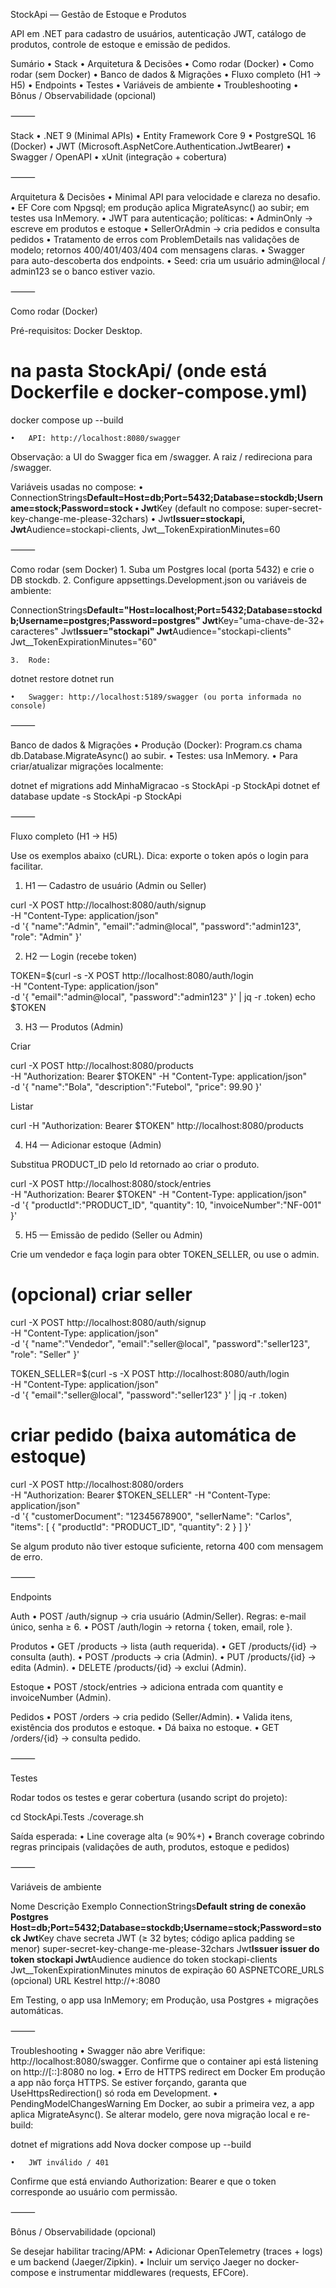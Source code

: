 StockApi — Gestão de Estoque e Produtos

API em .NET para cadastro de usuários, autenticação JWT, catálogo de produtos, controle de estoque e emissão de pedidos.

Sumário
• Stack
• Arquitetura & Decisões
• Como rodar (Docker)
• Como rodar (sem Docker)
• Banco de dados & Migrações
• Fluxo completo (H1 → H5)
• Endpoints
• Testes
• Variáveis de ambiente
• Troubleshooting
• Bônus / Observabilidade (opcional)

⸻

Stack
• .NET 9 (Minimal APIs)
• Entity Framework Core 9
• PostgreSQL 16 (Docker)
• JWT (Microsoft.AspNetCore.Authentication.JwtBearer)
• Swagger / OpenAPI
• xUnit (integração + cobertura)

⸻

Arquitetura & Decisões
• Minimal API para velocidade e clareza no desafio.
• EF Core com Npgsql; em produção aplica MigrateAsync() ao subir; em testes usa InMemory.
• JWT para autenticação; políticas:
• AdminOnly → escreve em produtos e estoque
• SellerOrAdmin → cria pedidos e consulta pedidos
• Tratamento de erros com ProblemDetails nas validações de modelo; retornos 400/401/403/404 com mensagens claras.
• Swagger para auto-descoberta dos endpoints.
• Seed: cria um usuário admin@local / admin123 se o banco estiver vazio.

⸻

Como rodar (Docker)

Pré-requisitos: Docker Desktop.

# na pasta StockApi/ (onde está Dockerfile e docker-compose.yml)

docker compose up --build

    •	API: http://localhost:8080/swagger

Observação: a UI do Swagger fica em /swagger. A raiz / redireciona para /swagger.

Variáveis usadas no compose:
• ConnectionStrings**Default=Host=db;Port=5432;Database=stockdb;Username=stock;Password=stock
• Jwt**Key (default no compose: super-secret-key-change-me-please-32chars)
• Jwt**Issuer=stockapi, Jwt**Audience=stockapi-clients, Jwt\_\_TokenExpirationMinutes=60

⸻

Como rodar (sem Docker) 1. Suba um Postgres local (porta 5432) e crie o DB stockdb. 2. Configure appsettings.Development.json ou variáveis de ambiente:

ConnectionStrings**Default="Host=localhost;Port=5432;Database=stockdb;Username=postgres;Password=postgres"
Jwt**Key="uma-chave-de-32+ caracteres"
Jwt**Issuer="stockapi"
Jwt**Audience="stockapi-clients"
Jwt\_\_TokenExpirationMinutes="60"

    3.	Rode:

dotnet restore
dotnet run

    •	Swagger: http://localhost:5189/swagger (ou porta informada no console)

⸻

Banco de dados & Migrações
• Produção (Docker): Program.cs chama db.Database.MigrateAsync() ao subir.
• Testes: usa InMemory.
• Para criar/atualizar migrações localmente:

dotnet ef migrations add MinhaMigracao -s StockApi -p StockApi
dotnet ef database update -s StockApi -p StockApi

⸻

Fluxo completo (H1 → H5)

Use os exemplos abaixo (cURL).
Dica: exporte o token após o login para facilitar.

1. H1 — Cadastro de usuário (Admin ou Seller)

curl -X POST http://localhost:8080/auth/signup \
 -H "Content-Type: application/json" \
 -d '{ "name":"Admin", "email":"admin@local", "password":"admin123", "role": "Admin" }'

2. H2 — Login (recebe token)

TOKEN=$(curl -s -X POST http://localhost:8080/auth/login \
 -H "Content-Type: application/json" \
 -d '{ "email":"admin@local", "password":"admin123" }' | jq -r .token)
echo $TOKEN

3. H3 — Produtos (Admin)

Criar

curl -X POST http://localhost:8080/products \
 -H "Authorization: Bearer $TOKEN" -H "Content-Type: application/json" \
 -d '{ "name":"Bola", "description":"Futebol", "price": 99.90 }'

Listar

curl -H "Authorization: Bearer $TOKEN" http://localhost:8080/products

4. H4 — Adicionar estoque (Admin)

Substitua PRODUCT_ID pelo Id retornado ao criar o produto.

curl -X POST http://localhost:8080/stock/entries \
 -H "Authorization: Bearer $TOKEN" -H "Content-Type: application/json" \
 -d '{ "productId":"PRODUCT_ID", "quantity": 10, "invoiceNumber":"NF-001" }'

5. H5 — Emissão de pedido (Seller ou Admin)

Crie um vendedor e faça login para obter TOKEN_SELLER, ou use o admin.

# (opcional) criar seller

curl -X POST http://localhost:8080/auth/signup \
 -H "Content-Type: application/json" \
 -d '{ "name":"Vendedor", "email":"seller@local", "password":"seller123", "role": "Seller" }'

TOKEN_SELLER=$(curl -s -X POST http://localhost:8080/auth/login \
 -H "Content-Type: application/json" \
 -d '{ "email":"seller@local", "password":"seller123" }' | jq -r .token)

# criar pedido (baixa automática de estoque)

curl -X POST http://localhost:8080/orders \
 -H "Authorization: Bearer $TOKEN_SELLER" -H "Content-Type: application/json" \
 -d '{
"customerDocument": "12345678900",
"sellerName": "Carlos",
"items": [
{ "productId": "PRODUCT_ID", "quantity": 2 }
]
}'

Se algum produto não tiver estoque suficiente, retorna 400 com mensagem de erro.

⸻

Endpoints

Auth
• POST /auth/signup → cria usuário (Admin/Seller). Regras: e-mail único, senha ≥ 6.
• POST /auth/login → retorna { token, email, role }.

Produtos
• GET /products → lista (auth requerida).
• GET /products/{id} → consulta (auth).
• POST /products → cria (Admin).
• PUT /products/{id} → edita (Admin).
• DELETE /products/{id} → exclui (Admin).

Estoque
• POST /stock/entries → adiciona entrada com quantity e invoiceNumber (Admin).

Pedidos
• POST /orders → cria pedido (Seller/Admin).
• Valida itens, existência dos produtos e estoque.
• Dá baixa no estoque.
• GET /orders/{id} → consulta pedido.

⸻

Testes

Rodar todos os testes e gerar cobertura (usando script do projeto):

cd StockApi.Tests
./coverage.sh

Saída esperada:
• Line coverage alta (≈ 90%+)
• Branch coverage cobrindo regras principais (validações de auth, produtos, estoque e pedidos)

⸻

Variáveis de ambiente

Nome Descrição Exemplo
ConnectionStrings**Default string de conexão Postgres Host=db;Port=5432;Database=stockdb;Username=stock;Password=stock
Jwt**Key chave secreta JWT (≥ 32 bytes; código aplica padding se menor) super-secret-key-change-me-please-32chars
Jwt**Issuer issuer do token stockapi
Jwt**Audience audience do token stockapi-clients
Jwt\_\_TokenExpirationMinutes minutos de expiração 60
ASPNETCORE_URLS (opcional) URL Kestrel http://+:8080

Em Testing, o app usa InMemory; em Produção, usa Postgres + migrações automáticas.

⸻

Troubleshooting
• Swagger não abre
Verifique: http://localhost:8080/swagger.
Confirme que o container api está listening on http://[::]:8080 no log.
• Erro de HTTPS redirect em Docker
Em produção a app não força HTTPS. Se estiver forçando, garanta que UseHttpsRedirection() só roda em Development.
• PendingModelChangesWarning
Em Docker, ao subir a primeira vez, a app aplica MigrateAsync(). Se alterar modelo, gere nova migração local e re-build:

dotnet ef migrations add Nova
docker compose up --build

    •	JWT inválido / 401

Confirme que está enviando Authorization: Bearer <TOKEN> e que o token corresponde ao usuário com permissão.

⸻

Bônus / Observabilidade (opcional)

Se desejar habilitar tracing/APM:
• Adicionar OpenTelemetry (traces + logs) e um backend (Jaeger/Zipkin).
• Incluir um serviço Jaeger no docker-compose e instrumentar middlewares (requests, EFCore).

